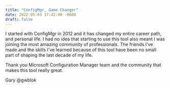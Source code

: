 ```yaml
---
title: "ConfigMgr, Game Changer"
date: 2022-05-03 17:42:00 -0600
draft: false
---
```


I started with ConfigMgr in 2012 and it has changed my entire career path, and personal life.
I had no idea that starting to use this tool also meant I was joining the most amazing community of professionals.
The friends I've made and the skills I've learned because of this tool have been no small part of shaping the last decade of my life.

Thank you Microsoft Configuration Manager team and the community that makes this tool really great.

Gary
@gwblok
